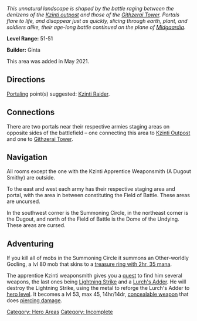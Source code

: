 *This unnatural landscape is shaped by the battle raging between the
denizens of the [Kzinti outpost](:Category:Kzinti_Outpost "wikilink")
and those of the [Githzerai
Tower](:Category:Githzerai_Tower "wikilink"). Portals flare to life, and
disappear just as quickly, slicing through earth, plant, and soldiers
alike, their age-long battle continued on the plane of
[Midgaardia](:Category:Midgaardia "wikilink").*

**Level Range:** 51-51

**Builder:** Ginta

This area was added in May 2021.

## Directions

[Portaling](Portal "wikilink") point(s) suggested: [Kzinti
Raider](Kzinti_Raider "wikilink").

## Connections

There are two portals near their respective armies staging areas on
opposite sides of the battlefield – one connecting this area to [Kzinti
Outpost](:Category:Kzinti_Outpost "wikilink") and one to [Githzerai
Tower](:Category:Githzerai_Tower "wikilink").

## Navigation

All rooms except the one with the Kzinti Apprentice Weaponsmith (A
Dugout Smithy) are outside.

To the east and west each army has their respective staging area and
portal, with the area in between constituting the Field of Battle. These
areas are uncursed.

In the southwest corner is the Summoning Circle, in the northeast corner
is the Dugout, and north of the Field of Battle is the Dome of the
Undying. These areas are cursed.

## Adventuring

If you kill all of mobs in the Summoning Circle it summons an
Other-worldly Godling, a lvl 80 mob that skins to a [treasure ring with
2hr, 35 mana](Ring_of_Viscous_Magic "wikilink").

The apprentice Kzinti weaponsmith gives you a
[quest](:Category:Hero_Quests "wikilink") to find him several weapons,
the last ones being [Lightning Strike](Lightning_Strike "wikilink") and
a [Lurch's Adder](Lurch's_Adder "wikilink"). He will destroy the
Lightning Strike, using the metal to reforge the Lurch's Adder to [hero
level](Lurch's_Adder_(Hero) "wikilink"). It becomes a lvl 53, max 45,
14hr/14dr, [concealable
weapon](:Category:Concealable_Weapons "wikilink") that does [piercing
damage](:Category:Melee_Weapons_That_Pierce "wikilink").

[Category: Hero Areas](Category:_Hero_Areas "wikilink") [Category:
Incomplete](Category:_Incomplete "wikilink")
